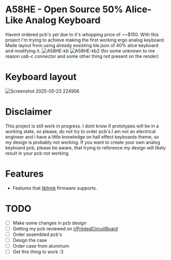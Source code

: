# A58HE - Open Source 50% Alice-Like Analog Keyboard 
Havent ordered pcb's yet due to it's whopping price of ~~$150.
With this project I'm trying to achieve making the first working ergo analog keyboard.
Made layout from using already exsisting kle.json of 40% alice keyboard and modifying it.
![A58HE-kb](https://github.com/user-attachments/assets/eb3c1c9f-a407-44ad-92eb-15ca1ad544f1)
![A58HE-kb2](https://github.com/user-attachments/assets/3e589ba7-1c40-4f10-b791-0985a5e20cca)
(for some unknown to me reason usb-c connector and some other thing not present on the render)
# Keyboard layout
![Screenshot 2025-05-23 224956](https://github.com/user-attachments/assets/c56582cb-bb91-4fea-bb73-6172925c082f)
# Disclaimer
This project is still work in progress. I dont know if prototypes will be in a working state, so please, do not try to order pcb's.I am not an electrical engineer and i have a little knowledge on hall effect keyboards theme, so my design is probably not working. If you want to create your own analog keyboard pcb, please be aware, that trying to reference my design will likely result in your pcb not working. 
# Features 
- Features that [libhmk](https://github.com/peppapighs/libhmk) firmware supports.
# TODO
- [ ] Make some changes in pcb design
- [ ] Getting my pcb reviewed on [r/PrintedCircuitBoard](https://www.reddit.com/r/PrintedCircuitBoard/)
- [ ] Order assembled pcb's
- [ ] Design the case
- [ ] Order case from aluminum
- [ ] Get this thing to work :3
